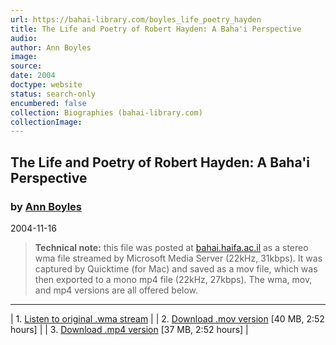 ```yaml
---
url: https://bahai-library.com/boyles_life_poetry_hayden
title: The Life and Poetry of Robert Hayden: A Baha'i Perspective
audio: 
author: Ann Boyles
image: 
source: 
date: 2004
doctype: website
status: search-only
encumbered: false
collection: Biographies (bahai-library.com)
collectionImage: 
---
```



## The Life and Poetry of Robert Hayden: A Baha'i Perspective

### by [Ann Boyles](https://bahai-library.com/author/Ann+Boyles)

2004-11-16


> **Technical note:** this file was posted at [bahai.haifa.ac.il](http://bahai.haifa.ac.il/past_lectures.htm) as a stereo wma file streamed by Microsoft Media Server (22kHz, 31kbps). It was captured by Quicktime (for Mac) and saved as a mov file, which was then exported to a mono mp4 file (22kHz, 27kbps). The wma, mov, and mp4 versions are all offered below.

* * *

  

| 1\. [Listen to original .wma stream](mms://vod4.haifa.ac.il/h/Humanities/MiddleEasternStudies/BahaiSeminar/anne_boyles.wma) |
| 2\. [Download .mov version](https://bahai-library.com/audio/b/boyles_life_poetry_hayden.mov) \[40 MB, 2:52 hours\] |
| 3\. [Download .mp4 version](https://bahai-library.com/audio/b/boyles_life_poetry_hayden.mp4) \[37 MB, 2:52 hours\] |